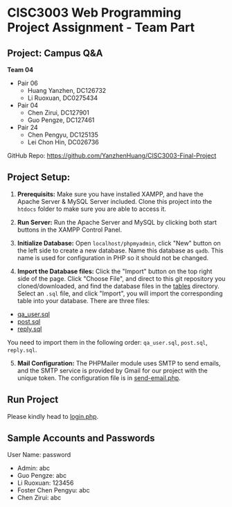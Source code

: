 # CISC3003 Web Programming Project Assignment - Team Part
## Project: Campus Q&A
**Team 04**
- Pair 06
    - Huang Yanzhen, DC126732
    - Li Ruoxuan, DC0275434
- Pair 04
    - Chen Zirui, DC127901
    - Guo Pengze, DC127461
- Pair 24
    - Chen Pengyu, DC125135
    - Lei Chon Hin, DC026736

GitHub Repo: https://github.com/YanzhenHuang/CISC3003-Final-Project

## Project Setup:
1. **Prerequisits:** Make sure you have installed XAMPP, and have the Apache Server & MySQL Server included. Clone this project into the `htdocs` folder to make sure you are able to access it.

2. **Run Server:** Run the Apache Server and MySQL by clicking both start buttons in the XAMPP Control Panel.

3. **Initialize Database:** Open `localhost/phpmyadmin`, click "New" button on the left side to create a new database. Name this database as `qadb`. This name is used for configuration in PHP so it should not be changed.

4. **Import the Database files:** Click the "Import" button on the top right side of the page. Click "Choose File", and direct to this git repository you cloned/downloaded, and find the database files in the [tables](./tables/) directory. Select an `.sql` file, and click "Import", you will import the corresponding table into your database. There are three files:
- [qa_user.sql](./tables/qa_user.sql)
- [post.sql](./tables/post.sql)
- [reply.sql](./tables/reply.sql)

You need to import them in the following order:
`qa_user.sql`, `post.sql`, `reply.sql`.

5. **Mail Configuration:** The PHPMailer module uses SMTP to send emails, and the SMTP service is provided by Gmail for our project with the unique token. The configuration file is in [send-email.php](./public/php/utils/send-email.php).

## Run Project
Please kindly head to [login.php](./login.php).

## Sample Accounts and Passwords
User Name: password
- Admin: abc
- Guo Pengze: abc
- Li Ruoxuan: 123456
- Foster Chen Pengyu: abc
- Chen Zirui: abc
